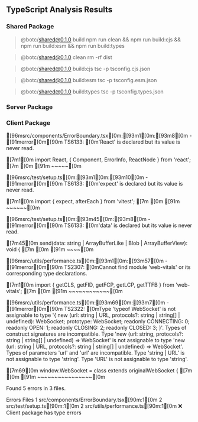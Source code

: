 ## TypeScript Analysis Results

### Shared Package

> @botc/shared@0.1.0 build
> npm run clean && npm run build:cjs && npm run build:esm && npm run build:types

> @botc/shared@0.1.0 clean
> rm -rf dist

> @botc/shared@0.1.0 build:cjs
> tsc -p tsconfig.cjs.json

> @botc/shared@0.1.0 build:esm
> tsc -p tsconfig.esm.json

> @botc/shared@0.1.0 build:types
> tsc -p tsconfig.types.json

### Server Package

### Client Package

[96msrc/components/ErrorBoundary.tsx[0m:[93m1[0m:[93m8[0m - [91merror[0m[90m TS6133: [0m'React' is declared but its value is never read.

[7m1[0m import React, { Component, ErrorInfo, ReactNode } from 'react';
[7m [0m [91m ~~~~~[0m

[96msrc/test/setup.ts[0m:[93m1[0m:[93m10[0m - [91merror[0m[90m TS6133: [0m'expect' is declared but its value is never read.

[7m1[0m import { expect, afterEach } from 'vitest';
[7m [0m [91m ~~~~~~[0m

[96msrc/test/setup.ts[0m:[93m45[0m:[93m8[0m - [91merror[0m[90m TS6133: [0m'data' is declared but its value is never read.

[7m45[0m send(data: string | ArrayBufferLike | Blob | ArrayBufferView): void {
[7m [0m [91m ~~~~[0m

[96msrc/utils/performance.ts[0m:[93m1[0m:[93m57[0m - [91merror[0m[90m TS2307: [0mCannot find module 'web-vitals' or its corresponding type declarations.

[7m1[0m import { getCLS, getFID, getFCP, getLCP, getTTFB } from 'web-vitals';
[7m [0m [91m ~~~~~~~~~~~~[0m

[96msrc/utils/performance.ts[0m:[93m69[0m:[93m7[0m - [91merror[0m[90m TS2322: [0mType 'typeof WebSocket' is not assignable to type '{ new (url: string | URL, protocols?: string | string[] | undefined): WebSocket; prototype: WebSocket; readonly CONNECTING: 0; readonly OPEN: 1; readonly CLOSING: 2; readonly CLOSED: 3; }'.
Types of construct signatures are incompatible.
Type 'new (url: string, protocols?: string | string[] | undefined) => WebSocket' is not assignable to type 'new (url: string | URL, protocols?: string | string[] | undefined) => WebSocket'.
Types of parameters 'url' and 'url' are incompatible.
Type 'string | URL' is not assignable to type 'string'.
Type 'URL' is not assignable to type 'string'.

[7m69[0m window.WebSocket = class extends originalWebSocket {
[7m [0m [91m ~~~~~~~~~~~~~~~~[0m

Found 5 errors in 3 files.

Errors Files
1 src/components/ErrorBoundary.tsx[90m:1[0m
2 src/test/setup.ts[90m:1[0m
2 src/utils/performance.ts[90m:1[0m
❌ Client package has type errors
